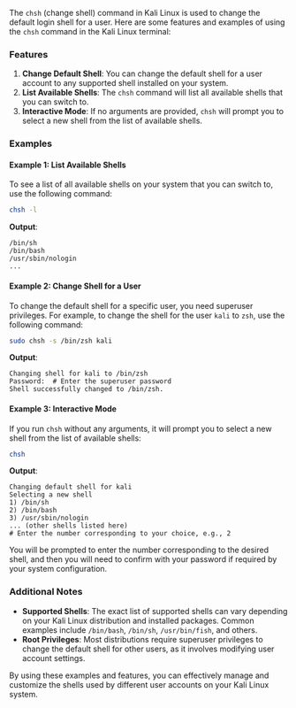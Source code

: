  The `chsh` (change shell) command in Kali Linux is used to change the default login shell for a user. Here are some features and examples of using the `chsh` command in the Kali Linux terminal:

### Features
1. **Change Default Shell**: You can change the default shell for a user account to any supported shell installed on your system.
2. **List Available Shells**: The `chsh` command will list all available shells that you can switch to.
3. **Interactive Mode**: If no arguments are provided, `chsh` will prompt you to select a new shell from the list of available shells.

### Examples

#### Example 1: List Available Shells
To see a list of all available shells on your system that you can switch to, use the following command:
```bash
chsh -l
```
**Output**:
```
/bin/sh
/bin/bash
/usr/sbin/nologin
...
```

#### Example 2: Change Shell for a User
To change the default shell for a specific user, you need superuser privileges. For example, to change the shell for the user `kali` to `zsh`, use the following command:
```bash
sudo chsh -s /bin/zsh kali
```
**Output**:
```
Changing shell for kali to /bin/zsh
Password:  # Enter the superuser password
Shell successfully changed to /bin/zsh.
```

#### Example 3: Interactive Mode
If you run `chsh` without any arguments, it will prompt you to select a new shell from the list of available shells:
```bash
chsh
```
**Output**:
```
Changing default shell for kali
Selecting a new shell
1) /bin/sh
2) /bin/bash
3) /usr/sbin/nologin
... (other shells listed here)
# Enter the number corresponding to your choice, e.g., 2
```
You will be prompted to enter the number corresponding to the desired shell, and then you will need to confirm with your password if required by your system configuration.

### Additional Notes
- **Supported Shells**: The exact list of supported shells can vary depending on your Kali Linux distribution and installed packages. Common examples include `/bin/bash`, `/bin/sh`, `/usr/bin/fish`, and others.
- **Root Privileges**: Most distributions require superuser privileges to change the default shell for other users, as it involves modifying user account settings.

By using these examples and features, you can effectively manage and customize the shells used by different user accounts on your Kali Linux system.

